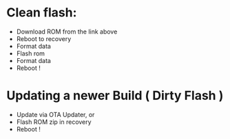 # Clean flash:
- Download ROM from the link above
- Reboot to recovery
- Format data
- Flash rom
- Format data
- Reboot !

# Updating a newer Build ( Dirty Flash )
- Update via OTA Updater, or
- Flash ROM zip in recovery
- Reboot !
